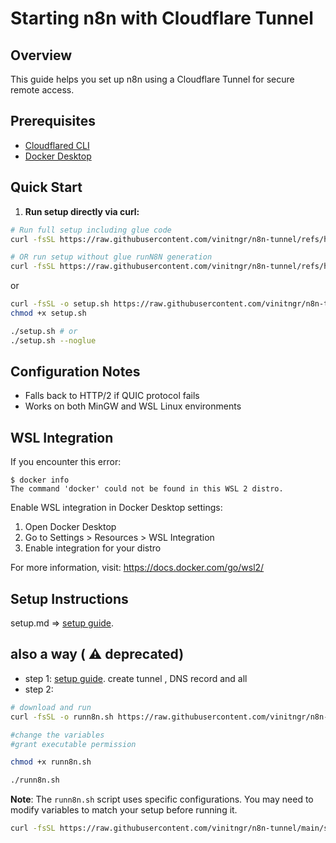 # Starting n8n with Cloudflare Tunnel

## Overview
This guide helps you set up n8n using a Cloudflare Tunnel for secure remote access.

## Prerequisites
- [Cloudflared CLI](https://developers.cloudflare.com/cloudflare-one/connections/connect-apps/install-and-setup/installation/)
- [Docker Desktop](https://www.docker.com/products/docker-desktop/)

## Quick Start

1. **Run setup directly via curl:**

```bash
# Run full setup including glue code
curl -fsSL https://raw.githubusercontent.com/vinitngr/n8n-tunnel/refs/heads/main/scripts/setup.sh | bash

# OR run setup without glue runN8N generation
curl -fsSL https://raw.githubusercontent.com/vinitngr/n8n-tunnel/refs/heads/main/scripts/setup.sh | bash -s -- --noglue
```
or
```bash
curl -fsSL -o setup.sh https://raw.githubusercontent.com/vinitngr/n8n-tunnel/refs/heads/main/scripts/setup.sh
chmod +x setup.sh

./setup.sh # or
./setup.sh --noglue
```

## Configuration Notes
- Falls back to HTTP/2 if QUIC protocol fails
- Works on both MinGW and WSL Linux environments

## WSL Integration
If you encounter this error:
```
$ docker info
The command 'docker' could not be found in this WSL 2 distro.
```

Enable WSL integration in Docker Desktop settings:
1. Open Docker Desktop
2. Go to Settings > Resources > WSL Integration
3. Enable integration for your distro

For more information, visit: https://docs.docker.com/go/wsl2/

## Setup Instructions
setup.md => [setup guide](docs/setup.md).

## also a way ( ⚠️ deprecated)
- step 1: [setup guide](docs/setup.md). create tunnel , DNS record and all
- step 2: 
```bash
# download and run 
curl -fsSL -o runn8n.sh https://raw.githubusercontent.com/vinitngr/n8n-tunnel/main/scripts/runn8n.sh

#change the variables
#grant executable permission

chmod +x runn8n.sh

./runn8n.sh
```

**Note**: The `runn8n.sh` script uses specific configurations. You may need to modify variables to match your setup before running it.
``` bash 
curl -fsSL https://raw.githubusercontent.com/vinitngr/n8n-tunnel/main/scripts/runn8n.sh | bash
```
